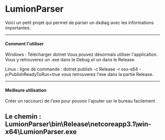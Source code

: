 # LumionParser

Voici un petit projet qui permet de parser un dxdiag avec les informations importantes.

----------------

#### Comment l'utiliser

Windows :
Télécharger dotnet
Vous pouvez désormais utiliser l'application.
Vous y retrouverez un .exe dans le Debug et un dans le Release.

Linux :
ligne de commande : dotnet publish -c Release -r osx-x64 -p:PublishReadyToRun=true
vous retrouverez l'exe dans la partie Release.

-----------------

#### Meilleure utilisation

Créer un raccourci de l'exe pour pouvoir l'ajouter usr le bureau facilement

Le chemin : LumionParser\bin\Release\netcoreapp3.1\win-x64\LumionParser.exe
-----------------
